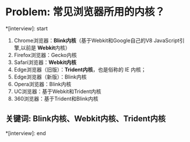 # Problem: 常见浏览器所用的内核？

*[interview]: start

1. Chrome浏览器：**Blink内核**（基于Webkit和Google自己的V8 JavaScript引擎,以前是 **Webkit**内核）
2. Firefox浏览器：Gecko内核
3. Safari浏览器：**Webkit内核**
4. Edge浏览器（旧版）：**Trident内核**，也是俗称的 IE 内核；
5. Edge浏览器（新版）：Blink内核
6. Opera浏览器：Blink内核
7. UC浏览器：基于Webkit和Trident内核
8. 360浏览器：基于Trident和Blink内核

## 关键词: Blink内核、Webkit内核、Trident内核
*[interview]: end
